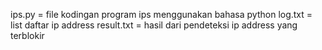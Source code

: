 ips.py = file kodingan program ips menggunakan bahasa python
log.txt = list daftar ip address
result.txt = hasil dari pendeteksi ip address yang terblokir 
